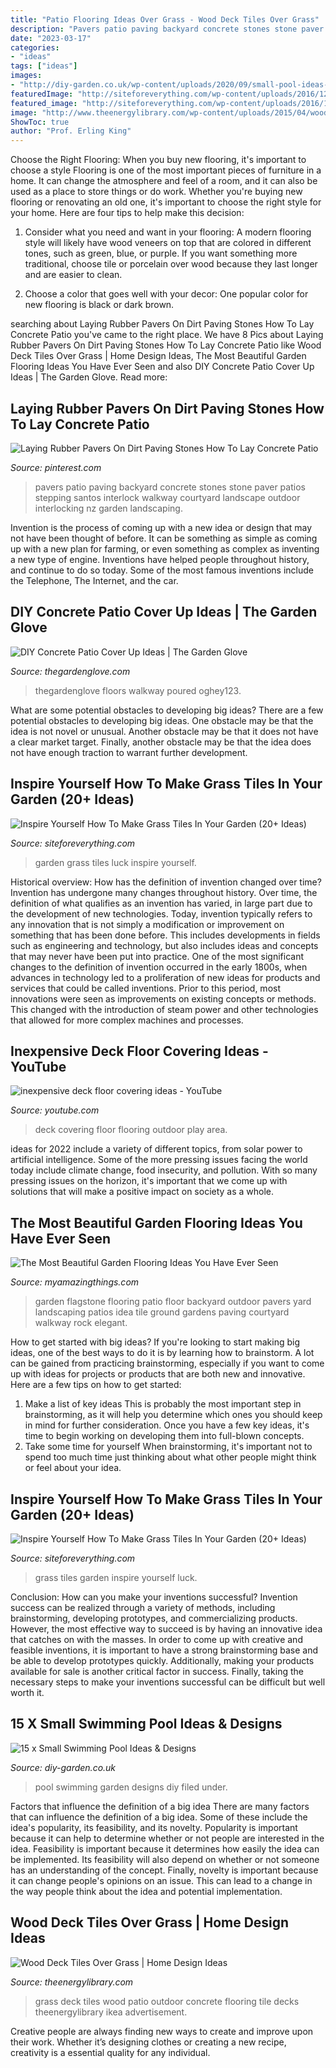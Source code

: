 ```yaml
---
title: "Patio Flooring Ideas Over Grass - Wood Deck Tiles Over Grass"
description: "Pavers patio paving backyard concrete stones stone paver patios stepping santos interlock walkway courtyard landscape outdoor interlocking nz garden landscaping"
date: "2023-03-17"
categories:
- "ideas"
tags: ["ideas"]
images:
- "http://diy-garden.co.uk/wp-content/uploads/2020/09/small-pool-ideas-14.jpg"
featuredImage: "http://siteforeverything.com/wp-content/uploads/2016/12/GrassTiles-1.jpg"
featured_image: "http://siteforeverything.com/wp-content/uploads/2016/12/GrassTiles-22.jpg"
image: "http://www.theenergylibrary.com/wp-content/uploads/2015/04/wood-deck-tiles-over-grass.jpeg"
ShowToc: true
author: "Prof. Erling King"
---
```



Choose the Right Flooring: When you buy new flooring, it's important to choose a style
Flooring is one of the most important pieces of furniture in a home. It can change the atmosphere and feel of a room, and it can also be used as a place to store things or do work. Whether you're buying new flooring or renovating an old one, it's important to choose the right style for your home. Here are four tips to help make this decision: 
1. Consider what you need and want in your flooring: A modern flooring style will likely have wood veneers on top that are colored in different tones, such as green, blue, or purple. If you want something more traditional, choose tile or porcelain over wood because they last longer and are easier to clean. 

2. Choose a color that goes well with your decor: One popular color for new flooring is black or dark brown.

	

		
searching about Laying Rubber Pavers On Dirt Paving Stones How To Lay Concrete Patio you've came to the right place. We have 8 Pics about Laying Rubber Pavers On Dirt Paving Stones How To Lay Concrete Patio like Wood Deck Tiles Over Grass | Home Design Ideas, The Most Beautiful Garden Flooring Ideas You Have Ever Seen and also DIY Concrete Patio Cover Up Ideas | The Garden Glove. Read more:
		
    
## Laying Rubber Pavers On Dirt Paving Stones How To Lay Concrete Patio

<img loading=lazy src="https://i.pinimg.com/736x/e5/93/6d/e5936ded7e02fc29c7dd5886ebf10478.jpg" onerror="this.onerror=null;this.src='https://tse2.mm.bing.net/th?id=OIP.7kUlXMDwtC4MQBIkKjLYCwHaE8&amp;pid=15.1';" alt="Laying Rubber Pavers On Dirt Paving Stones How To Lay Concrete Patio">

_Source: pinterest.com_

>pavers patio paving backyard concrete stones stone paver patios stepping santos interlock walkway courtyard landscape outdoor interlocking nz garden landscaping. 

	

Invention is the process of coming up with a new idea or design that may not have been thought of before. It can be something as simple as coming up with a new plan for farming, or even something as complex as inventing a new type of engine. Inventions have helped people throughout history, and continue to do so today. Some of the most famous inventions include the Telephone, The Internet, and the car.

    
## DIY Concrete Patio Cover Up Ideas | The Garden Glove

<img loading=lazy src="https://www.thegardenglove.com/wp-content/uploads/2014/04/FH09APR_CONPAT_03.jpg" onerror="this.onerror=null;this.src='https://tse4.mm.bing.net/th?id=OIP.jST9KPP254q01ULJt1r6gwAAAA&amp;pid=15.1';" alt="DIY Concrete Patio Cover Up Ideas | The Garden Glove">

_Source: thegardenglove.com_

>thegardenglove floors walkway poured oghey123. 

	

What are some potential obstacles to developing big ideas?
There are a few potential obstacles to developing big ideas. One obstacle may be that the idea is not novel or unusual. Another obstacle may be that it does not have a clear market target. Finally, another obstacle may be that the idea does not have enough traction to warrant further development.

    
## Inspire Yourself How To Make Grass Tiles In Your Garden (20+ Ideas)

<img loading=lazy src="http://siteforeverything.com/wp-content/uploads/2016/12/GrassTiles-22.jpg" onerror="this.onerror=null;this.src='https://tse2.mm.bing.net/th?id=OIP.gUC-3cy_VC4y2Bd-UI_rNAAAAA&amp;pid=15.1';" alt="Inspire Yourself How To Make Grass Tiles In Your Garden (20+ Ideas)">

_Source: siteforeverything.com_

>garden grass tiles luck inspire yourself. 

	

Historical overview: How has the definition of invention changed over time?
Invention has undergone many changes throughout history. Over time, the definition of what qualifies as an invention has varied, in large part due to the development of new technologies. Today, invention typically refers to any innovation that is not simply a modification or improvement on something that has been done before. This includes developments in fields such as engineering and technology, but also includes ideas and concepts that may never have been put into practice.
One of the most significant changes to the definition of invention occurred in the early 1800s, when advances in technology led to a proliferation of new ideas for products and services that could be called inventions. Prior to this period, most innovations were seen as improvements on existing concepts or methods. This changed with the introduction of steam power and other technologies that allowed for more complex machines and processes.

    
## Inexpensive Deck Floor Covering Ideas - YouTube

<img loading=lazy src="https://i.ytimg.com/vi/BwLY_bjRz48/hqdefault.jpg" onerror="this.onerror=null;this.src='https://tse3.mm.bing.net/th?id=OIP.JYD2RA0HoGzRVSDUZq71dgHaFj&amp;pid=15.1';" alt="inexpensive deck floor covering ideas - YouTube">

_Source: youtube.com_

>deck covering floor flooring outdoor play area. 

	

ideas for 2022 include a variety of different topics, from solar power to artificial intelligence. Some of the more pressing issues facing the world today include climate change, food insecurity, and pollution. With so many pressing issues on the horizon, it's important that we come up with solutions that will make a positive impact on society as a whole.

    
## The Most Beautiful Garden Flooring Ideas You Have Ever Seen

<img loading=lazy src="http://myamazingthings.com/wp-content/uploads/2017/03/flagstone-and-gravels-courtyard-flooring-700x700.jpg" onerror="this.onerror=null;this.src='https://tse1.mm.bing.net/th?id=OIP.2IonQ6h841gfcIpRkh6fuwHaHa&amp;pid=15.1';" alt="The Most Beautiful Garden Flooring Ideas You Have Ever Seen">

_Source: myamazingthings.com_

>garden flagstone flooring patio floor backyard outdoor pavers yard landscaping patios idea tile ground gardens paving courtyard walkway rock elegant. 

	

How to get started with big ideas?
If you're looking to start making big ideas, one of the best ways to do it is by learning how to brainstorm. A lot can be gained from practicing brainstorming, especially if you want to come up with ideas for projects or products that are both new and innovative. Here are a few tips on how to get started: 
1. Make a list of key ideas 
This is probably the most important step in brainstorming, as it will help you determine which ones you should keep in mind for further consideration. Once you have a few key ideas, it's time to begin working on developing them into full-blown concepts. 
2. Take some time for yourself 
When brainstorming, it's important not to spend too much time just thinking about what other people might think or feel about your idea.

    
## Inspire Yourself How To Make Grass Tiles In Your Garden (20+ Ideas)

<img loading=lazy src="http://siteforeverything.com/wp-content/uploads/2016/12/GrassTiles-1.jpg" onerror="this.onerror=null;this.src='https://tse1.mm.bing.net/th?id=OIP.AdtDzlnWyZ7KiBfpze7NhQHaJ4&amp;pid=15.1';" alt="Inspire Yourself How To Make Grass Tiles In Your Garden (20+ Ideas)">

_Source: siteforeverything.com_

>grass tiles garden inspire yourself luck. 

	

Conclusion: How can you make your inventions successful?
Invention success can be realized through a variety of methods, including brainstorming, developing prototypes, and commercializing products. However, the most effective way to succeed is by having an innovative idea that catches on with the masses. In order to come up with creative and feasible inventions, it is important to have a strong brainstorming base and be able to develop prototypes quickly. Additionally, making your products available for sale is another critical factor in success. Finally, taking the necessary steps to make your inventions successful can be difficult but well worth it.

    
## 15 X Small Swimming Pool Ideas &amp; Designs

<img loading=lazy src="http://diy-garden.co.uk/wp-content/uploads/2020/09/small-pool-ideas-14.jpg" onerror="this.onerror=null;this.src='https://tse2.mm.bing.net/th?id=OIP.n2b1tiUruxjrWwNeCQbwKwHaJ4&amp;pid=15.1';" alt="15 x Small Swimming Pool Ideas &amp; Designs">

_Source: diy-garden.co.uk_

>pool swimming garden designs diy filed under. 

	

Factors that influence the definition of a big idea
There are many factors that can influence the definition of a big idea. Some of these include the idea's popularity, its feasibility, and its novelty. Popularity is important because it can help to determine whether or not people are interested in the idea. Feasibility is important because it determines how easily the idea can be implemented. Its feasibility will also depend on whether or not someone has an understanding of the concept. Finally, novelty is important because it can change people's opinions on an issue. This can lead to a change in the way people think about the idea and potential implementation.

    
## Wood Deck Tiles Over Grass | Home Design Ideas

<img loading=lazy src="http://www.theenergylibrary.com/wp-content/uploads/2015/04/wood-deck-tiles-over-grass.jpeg" onerror="this.onerror=null;this.src='https://tse2.mm.bing.net/th?id=OIP.RdOlVZf--53OehCEQFuUkgHaJ4&amp;pid=15.1';" alt="Wood Deck Tiles Over Grass | Home Design Ideas">

_Source: theenergylibrary.com_

>grass deck tiles wood patio outdoor concrete flooring tile decks theenergylibrary ikea advertisement. 

	

Creative people are always finding new ways to create and improve upon their work. Whether it’s designing clothes or creating a new recipe, creativity is a essential quality for any individual.

